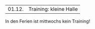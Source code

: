 |        |                        |
| ------ | ---------------------- |
| 01.12. | Training: kleine Halle |

In den Ferien ist mittwochs kein Training!
